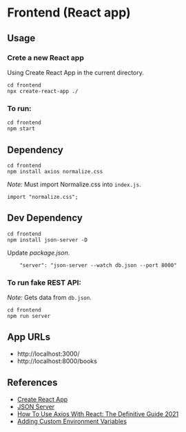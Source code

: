 # Frontend (React app)

## Usage

### Crete a new React app

Using Create React App in the current directory.

```
cd frontend
npx create-react-app ./
```

### To run:

```
cd frontend
npm start
```

## Dependency

```
cd frontend
npm install axios normalize.css
```

_Note:_ Must import Normalize.css into `index.js`.

```
import "normalize.css";
```

## Dev Dependency

```
cd frontend
npm install json-server -D
```

Update _package.json_.

```
    "server": "json-server --watch db.json --port 8000"
```

### To run fake REST API:

_Note:_ Gets data from `db.json`.

```
cd frontend
npm run server
```

## App URLs

- http://localhost:3000/
- http://localhost:8000/books

## References

- [Create React App](https://create-react-app.dev/docs/getting-started/)
- [JSON Server](https://www.npmjs.com/package/json-server)
- [How To Use Axios With React: The Definitive Guide 2021](https://www.freecodecamp.org/news/how-to-use-axios-with-react/)
- [Adding Custom Environment Variables](https://create-react-app.dev/docs/adding-custom-environment-variables/)
